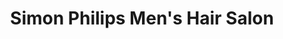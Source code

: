 ---
title: "Simon Philips Men's Hair Salon"
url: /new-lenox/simon-philips-mens-hair-salon/
shop: Friseur
---